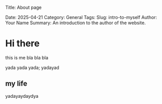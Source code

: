 Title: About page

Date: 2025-04-21 
Category: General
Tags:
Slug: intro-to-myself
Author: Your Name
Summary: An introduction to the author of the website.



# Hi there

this is me bla bla bla

yada yada yada; yadayad



## my life

yadayaydaydya
